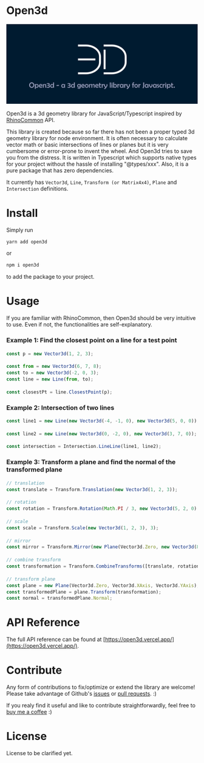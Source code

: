# Open3d

![banner](./assets/open3d_banner.jpg)

Open3d is a 3d geometry library for JavaScript/Typescript inspired by [RhinoCommon](https://developer.rhino3d.com/api/RhinoCommon/html/R_Project_RhinoCommon.htm) API.

This library is created because so far there has not been a proper typed 3d geometry library for node environment. It is often necessary to calculate vector math or basic intersections of lines or planes but it is very cumbersome or error-prone to invent the wheel. And Open3d tries to save you from the distress. It is written in Typescript which supports native types for your project without the hassle of installing "@types/xxx". Also, it is a pure package that has zero dependencies.

It currently has `Vector3d`, `Line`, `Transform (or Matrix4x4)`, `Plane` and `Intersection` definitions.

# Install

Simply run

```bash
yarn add open3d
```

or

```bash
npm i open3d
```

to add the package to your project.

# Usage

If you are familiar with RhinoCommon, then Open3d should be very intuitive to use. Even if not, the functionalities are self-explanatory.

### Example 1: Find the closest point on a line for a test point

```typescript
const p = new Vector3d(1, 2, 3);

const from = new Vector3d(6, 7, 8);
const to = new Vector3d(-2, 0, 3);
const line = new Line(from, to);

const closestPt = line.ClosestPoint(p);
```

### Example 2: Intersection of two lines

```typescript
const line1 = new Line(new Vector3d(-4, -1, 0), new Vector3d(5, 0, 0));

const line2 = new Line(new Vector3d(0, -2, 0), new Vector3d(3, 7, 0));

const intersection = Intersection.LineLine(line1, line2);
```

### Example 3: Transform a plane and find the normal of the transformed plane

```typescript
// translation
const translate = Transform.Translation(new Vector3d(1, 2, 3));

// rotation
const rotation = Transform.Rotation(Math.PI / 3, new Vector3d(5, 2, 0), new Vector3d(-2, 2, 9));

// scale
const scale = Transform.Scale(new Vector3d(1, 2, 3), 3);

// mirror
const mirror = Transform.Mirror(new Plane(Vector3d.Zero, new Vector3d(8, 2, -4), new Vector3d(0, 8, 5)));

// combine transform
const transformation = Transform.CombineTransforms([translate, rotation, scale, mirror]);

// transform plane
const plane = new Plane(Vector3d.Zero, Vector3d.XAxis, Vector3d.YAxis);
const transformedPlane = plane.Transform(transformation);
const normal = transformedPlane.Normal;
```

# API Reference

The full API reference can be found at [https://open3d.vercel.app/](https://open3d.vercel.app/).

# Contribute

Any form of contributions to fix/optimize or extend the library are welcome! Please take advantage of Github's [issues](https://github.com/ccc159/open3d/issues) or [pull requests](https://github.com/ccc159/open3d/pulls). :)

If you realy find it useful and like to contribute straightforwardly, feel free to [buy me a coffee](https://www.buymeacoffee.com/ccc159) :)

# License

License to be clarified yet.
